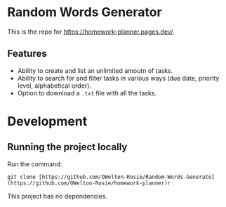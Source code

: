 # Random Words Generator
This is the repo for <a href="https://random-words-generator.pages.dev/">https://homework-planner.pages.dev/</a>.

## Features
- Ability to create and list an unlimited amoutn of tasks.
- Ability to search for and filter tasks in various ways (due date, priority level, alphabetical order).
- Option to download a `.txt` file with all the tasks.

# Development
## Running the project locally
Run the command:
```
git clone [https://github.com/OWelton-Rosie/Random-Words-Generato](https://github.com/OWelton-Rosie/homework-planner)r
```

This project has no dependencies.




